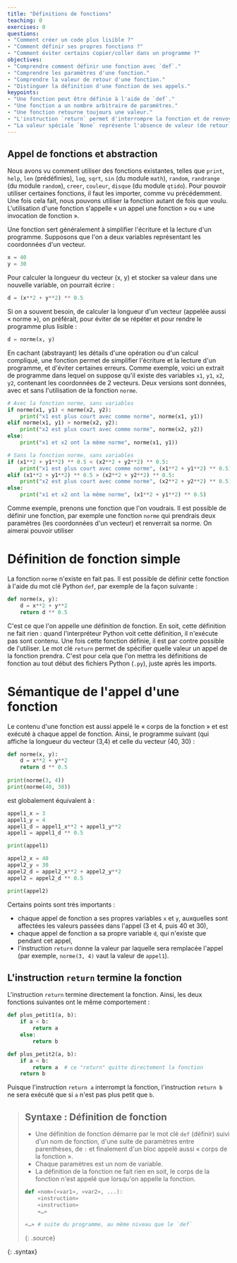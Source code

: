 ```yaml
---
title: "Définitions de fonctions"
teaching: 0
exercises: 0
questions:
- "Comment créer un code plus lisible ?"
- "Comment définir ses propres fonctions ?"
- "Comment éviter certains copier/coller dans un programme ?"
objectives:
- "Comprendre comment définir une fonction avec `def`."
- "Comprendre les paramètres d'une fonction."
- "Comprendre la valeur de retour d'une fonction."
- "Distinguer la définition d'une fonction de ses appels."
keypoints:
- "Une fonction peut être définie à l'aide de `def`."
- "Une fonction a un nombre arbitraire de paramètres."
- "Une fonction retourne toujours une valeur."
- "L'instruction `return` permet d'interrompre la fonction et de renvoyer une valeur."
- "La valeur spéciale `None` représente l'absence de valeur (de retour)."
---
```



## Appel de fonctions et abstraction

Nous avons vu comment utiliser des fonctions existantes, telles que `print`, `help`, `len` (prédéfinies), `log`, `sqrt`, `sin` (du module `math`), `random`, `randrange` (du module `random`), `creer`, `couleur`, `disque` (du module `qtido`).
Pour pouvoir utiliser certaines fonctions, il faut les importer, comme vu précédemment.
Une fois cela fait, nous pouvons utiliser la fonction autant de fois que voulu.
L'utilisation d'une fonction s'appelle « un appel une fonction » ou « une invocation de fonction ».

Une fonction sert généralement à simplifier l'écriture et la lecture d'un programme.
Supposons que l'on a deux variables représentant les coordonnées d'un vecteur.

~~~python
x = 40
y = 30
~~~

Pour calculer la longueur du vecteur (x, y) et stocker sa valeur dans une nouvelle variable, on pourrait écrire :

~~~python
d = (x**2 + y**2) ** 0.5
~~~

Si on a souvent besoin, de calculer la longueur d'un vecteur (appelée aussi « norme »), on préférait, pour éviter de se répéter et pour rendre le programme plus lisible :

~~~python
d = norme(x, y)
~~~

En cachant (abstrayant) les détails d'une opération ou d'un calcul compliqué, une fonction permet de simplifier l'écriture et la lecture d'un programme, et d'éviter certaines erreurs.
Comme exemple, voici un extrait de programme dans lequel on suppose qu'il existe des variables `x1`, `y1`, `x2`, `y2`, contenant les coordonnées de 2 vecteurs.
Deux versions sont données, avec et sans l'utilisation de la fonction `norme`.

~~~python
# Avec la fonction norme, sans variables
if norme(x1, y1) < norme(x2, y2):
    print("x1 est plus court avec comme norme", norme(x1, y1))
elif norme(x1, y1) > norme(x2, y2):
    print("x2 est plus court avec comme norme", norme(x2, y2))
else:
    print("x1 et x2 ont la même norme", norme(x1, y1))

# Sans la fonction norme, sans variables
if (x1**2 + y1**2) ** 0.5 < (x2**2 + y2**2) ** 0.5:
    print("x1 est plus court avec comme norme", (x1**2 + y1**2) ** 0.5)
elif (x1**2 + y1**2) ** 0.5 > (x2**2 + y2**2) ** 0.5:
    print("x2 est plus court avec comme norme", (x2**2 + y2**2) ** 0.5)
else:
    print("x1 et x2 ont la même norme", (x1**2 + y1**2) ** 0.5)
~~~


Comme exemple, prenons une fonction que l'on voudrais.
Il est possible de définir une fonction, par exemple une fonction `norme` qui prendrais deux paramètres (les coordonnées d'un vecteur) et renverrait sa norme.
On aimerai pouvoir utiliser

# Définition de fonction simple

La fonction `norme` n'existe en fait pas.
Il est possible de définir cette fonction à l'aide du mot clé Python `def`, par exemple de la façon suivante :

~~~python
def norme(x, y):
    d = x**2 + y**2
    return d ** 0.5
~~~

C'est ce que l'on appelle une définition de fonction.
En soit, cette définition ne fait rien : quand l'interpréteur Python voit cette définition, il n'exécute pas sont contenu.
Une fois cette fonction définie, il est par contre possible de l'utiliser.
Le mot clé `return` permet de spécifier quelle valeur un appel de la fonction prendra.
C'est pour cela que l'on mettra les définitions de fonction au tout début des fichiers Python (`.py`), juste après les imports.

# Sémantique de l'appel d'une fonction

Le contenu d'une fonction est aussi appelé le « corps de la fonction » et est exécuté à chaque appel de fonction.
Ainsi, le programme suivant (qui affiche la longueur du vecteur (3,4) et celle du vecteur (40, 30) :

~~~python
def norme(x, y):
    d = x**2 + y**2
    return d ** 0.5
    
print(norme(3, 4))
print(norme(40, 30))
~~~

est globalement équivalent à :

~~~python
appel1_x = 3
appel1_y = 4
appel1_d = appel1_x**2 + appel1_y**2
appel1 = appel1_d ** 0.5

print(appel1)

appel2_x = 40
appel2_y = 30
appel2_d = appel2_x**2 + appel2_y**2
appel2 = appel2_d ** 0.5

print(appel2)
~~~

Certains points sont très importants :

- chaque appel de fonction a ses propres variables `x` et `y`, auxquelles sont affectées les valeurs passées dans l'appel (3 et 4, puis 40 et 30),
- chaque appel de fonction a sa propre variable `d`, qui n'existe que pendant cet appel,
- l'instruction `return` donne la valeur par laquelle sera remplacée l'appel (par exemple, `norme(3, 4)` vaut la valeur de `appel1`).

## L'instruction `return` termine la fonction

L'instruction `return` termine directement la fonction.
Ainsi, les deux fonctions suivantes ont le même comportement :

~~~python
def plus_petit1(a, b):
    if a < b:
        return a
    else:
        return b

def plus_petit2(a, b):
    if a < b:
        return a  # ce "return" quitte directement la fonction
    return b
~~~

Puisque l'instruction `return a` interrompt la fonction, l'instruction `return b` ne sera exécuté que si `a` n'est pas plus petit que `b`.


> ## Syntaxe : Définition de fonction
> - Une définition de fonction démarre par le mot clé `def` (définir) suivi d'un nom de fonction, d'une suite de paramètres entre parenthèses, de `:` et finalement d'un bloc appelé aussi « corps de la fonction ».
> - Chaque paramètres est un nom de variable.
> - La définition de la fonction ne fait rien en soit, le corps de la fonction n'est appelé que lorsqu'on appelle la fonction.
> 
> ~~~python
> def «nom»(«var1», «var2», ...):
>     «instruction»
>     «instruction»
>     «…»
>     
> «…» # suite du programme, au même niveau que le `def`
> ~~~
> {: .source}
> 
{: .syntax}

